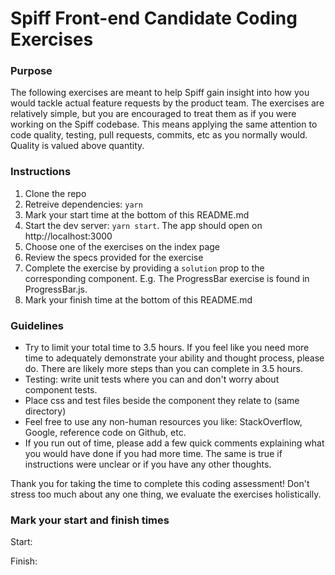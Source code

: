 # Spiff Front-end Candidate Coding Exercises

### Purpose
The following exercises are meant to help Spiff gain insight into how you would tackle actual feature requests by the product team. The exercises are relatively simple, but you are encouraged to treat them as if you were working on the Spiff codebase. This means applying the same attention to code quality, testing, pull requests, commits, etc as you normally would. Quality is valued above quantity.

### Instructions
1. Clone the repo
2. Retreive dependencies: `yarn`
3. Mark your start time at the bottom of this README.md
4. Start the dev server: `yarn start`. The app should open on http://localhost:3000
5. Choose one of the exercises on the index page
6. Review the specs provided for the exercise
7. Complete the exercise by providing a `solution` prop to the corresponding component. E.g. The ProgressBar exercise is found in ProgressBar.js.
8. Mark your finish time at the bottom of this README.md

### Guidelines

- Try to limit your total time to 3.5 hours. If you feel like you need more time to adequately demonstrate your ability and thought process, please do. There are likely more steps than you can complete in 3.5 hours.
- Testing: write unit tests where you can and don't worry about component tests.
- Place css and test files beside the component they relate to (same directory)
- Feel free to use any non-human resources you like: StackOverflow, Google, reference code on Github, etc.
- If you run out of time, please add a few quick comments explaining what you would have done if you had more time. The same is true if instructions were unclear or if you have any other thoughts.

Thank you for taking the time to complete this coding assessment! Don't stress too much about any one thing, we evaluate the exercises holistically.


### Mark your start and finish times

Start:

Finish:
